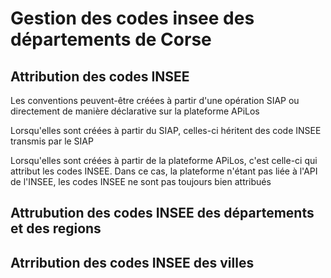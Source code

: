 # Gestion des codes insee des départements de Corse

## Attribution des codes INSEE

Les conventions peuvent-être créées à partir d'une opération SIAP ou directement de manière déclarative sur la plateforme APiLos

Lorsqu'elles sont créées à partir du SIAP, celles-ci héritent des code INSEE transmis par le SIAP

Lorsqu'elles sont créées à partir de la plateforme APiLos, c'est celle-ci qui attribut les codes INSEE. Dans ce cas, la plateforme n'étant pas liée à l'API de l'INSEE, les codes INSEE ne sont pas toujours bien attribués

## Attrubution des codes INSEE des départements et des regions

## Atrribution des codes INSEE des villes
